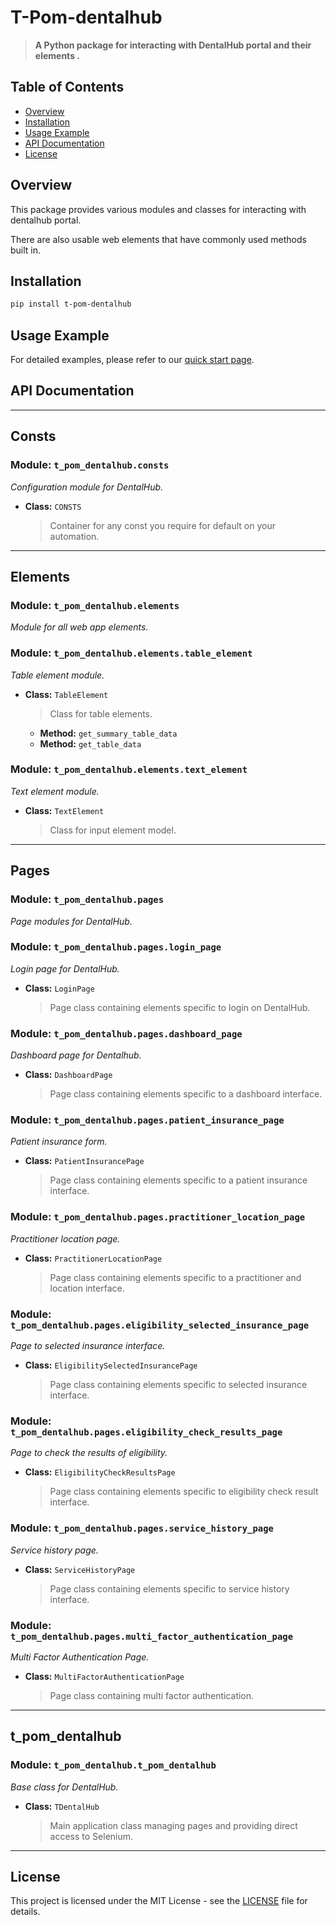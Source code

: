 # T-Pom-dentalhub

> **A Python package for interacting with DentalHub portal
            and their elements .**

## Table of Contents
- [Overview](#overview)
- [Installation](#installation)
- [Usage Example](#usage-example)
- [API Documentation](#api-documentation)
- [License](#license)

## Overview
This package provides various modules and classes for interacting with dentalhub portal.
            
There are also usable web elements that have commonly used methods built in.

## Installation
```bash
pip install t-pom-dentalhub
```

## Usage Example
For detailed examples, please refer to our
            [quick start page](https://www.notion.so/thoughtfulautomation/T-DentalHub-14cf43a78fa48056b8a9c21f7003f32a).

### 
## API Documentation

---

## Consts
### Module: `t_pom_dentalhub.consts`

_Configuration module for DentalHub._

- **Class:** `CONSTS`
  > Container for any const you require for default on your automation.

---

## Elements
### Module: `t_pom_dentalhub.elements`

_Module for all web app elements._

### Module: `t_pom_dentalhub.elements.table_element`

_Table element module._

- **Class:** `TableElement`
  > Class for table elements.
  - **Method:** `get_summary_table_data`
  - **Method:** `get_table_data`


### Module: `t_pom_dentalhub.elements.text_element`

_Text element module._

- **Class:** `TextElement`
  > Class for input element model.

---

## Pages

### Module: `t_pom_dentalhub.pages`

_Page modules for DentalHub._

### Module: `t_pom_dentalhub.pages.login_page`

_Login page for DentalHub._

- **Class:** `LoginPage`
  > Page class containing elements specific to login on DentalHub.

### Module: `t_pom_dentalhub.pages.dashboard_page`

_Dashboard page for Dentalhub._

- **Class:** `DashboardPage`
  > Page class containing elements specific to a dashboard interface.


### Module: `t_pom_dentalhub.pages.patient_insurance_page`

_Patient insurance form._

- **Class:** `PatientInsurancePage`
  > Page class containing elements specific to a patient insurance interface.

### Module: `t_pom_dentalhub.pages.practitioner_location_page`

_Practitioner location page._

- **Class:** `PractitionerLocationPage`
  > Page class containing elements specific to a practitioner and location interface.

### Module: `t_pom_dentalhub.pages.eligibility_selected_insurance_page`

_Page to selected insurance interface._

- **Class:** `EligibilitySelectedInsurancePage`
  > Page class containing elements specific to selected insurance interface.

### Module: `t_pom_dentalhub.pages.eligibility_check_results_page`

_Page to check the results of eligibility._

- **Class:** `EligibilityCheckResultsPage`
  > Page class containing elements specific to eligibility check result interface.

### Module: `t_pom_dentalhub.pages.service_history_page`

_Service history page._

- **Class:** `ServiceHistoryPage`
  > Page class containing elements specific to service history interface.

### Module: `t_pom_dentalhub.pages.multi_factor_authentication_page`

_Multi Factor Authentication Page._

- **Class:** `MultiFactorAuthenticationPage`
  > Page class containing multi factor authentication.

---

## t_pom_dentalhub
### Module: `t_pom_dentalhub.t_pom_dentalhub`

_Base class for DentalHub._

- **Class:** `TDentalHub`
  > Main application class managing pages and providing direct access to Selenium.

---

## License
This project is licensed under the MIT License - see the [LICENSE](LICENSE) file for details.